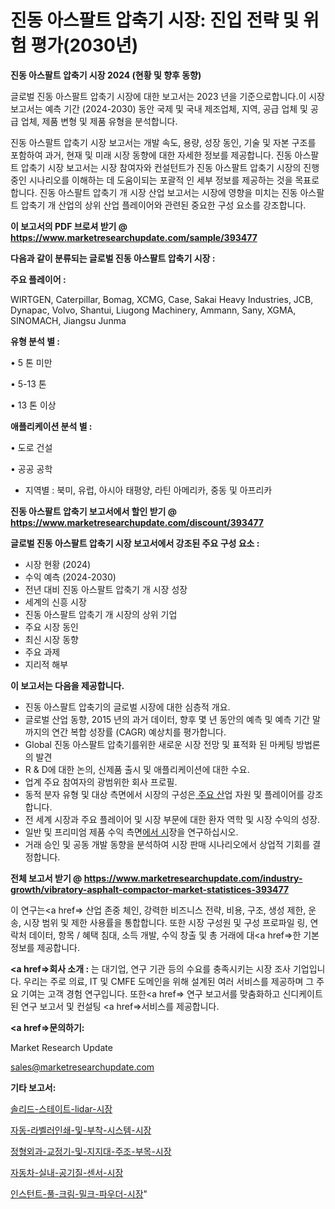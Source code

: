 # 진동 아스팔트 압축기 시장: 진입 전략 및 위험 평가(2030년)

<strong>진동 아스팔트 압축기 시장 2024 (현황 및 향후 동향)</strong>

글로벌 진동 아스팔트 압축기 시장에 대한 보고서는 2023 년을 기준으로합니다.이 시장 보고서는 예측 기간 (2024-2030) 동안 국제 및 국내 제조업체, 지역, 공급 업체 및 공급 업체, 제품 변형 및 제품 유형을 분석합니다.

진동 아스팔트 압축기 시장 보고서는 개발 속도, 용량, 성장 동인, 기술 및 자본 구조를 포함하여 과거, 현재 및 미래 시장 동향에 대한 자세한 정보를 제공합니다. 진동 아스팔트 압축기 시장 보고서는 시장 참여자와 컨설턴트가 진동 아스팔트 압축기 시장의 진행중인 시나리오를 이해하는 데 도움이되는 포괄적 인 세부 정보를 제공하는 것을 목표로합니다. 진동 아스팔트 압축기 개 시장 산업 보고서는 시장에 영향을 미치는 진동 아스팔트 압축기 개 산업의 상위 산업 플레이어와 관련된 중요한 구성 요소를 강조합니다.



<strong>이 보고서의 PDF 브로셔 받기 @ <a href=https://www.marketresearchupdate.com/sample/393477>https://www.marketresearchupdate.com/sample/393477</a></strong>



<strong>다음과 같이 분류되는 글로벌 진동 아스팔트 압축기 시장 :</strong>



<strong>주요 플레이어 :</strong>

WIRTGEN, Caterpillar, Bomag, XCMG, Case, Sakai Heavy Industries, JCB, Dynapac, Volvo, Shantui, Liugong Machinery, Ammann, Sany, XGMA, SINOMACH, Jiangsu Junma



<strong>유형 분석 별 :</strong>

• 5 톤 미만

• 5-13 톤

• 13 톤 이상



<strong>애플리케이션 분석 별 :</strong>

• 도로 건설

• 공공 공학

<ul>
  <li>지역별 : 북미, 유럽, 아시아 태평양, 라틴 아메리카, 중동 및 아프리카</li>
</ul>


<strong>진동 아스팔트 압축기 보고서에서 할인 받기 @ <a href=https://www.marketresearchupdate.com/discount/393477>https://www.marketresearchupdate.com/discount/393477</a></strong>



<strong>글로벌 진동 아스팔트 압축기 시장 보고서에서 강조된 주요 구성 요소 :</strong>
<ul>
  <li>시장 현황 (2024)</li>
  <li>수익 예측 (2024-2030)</li>
  <li>전년 대비 진동 아스팔트 압축기 개 시장 성장</li>
  <li>세계의 신흥 시장</li>
  <li>진동 아스팔트 압축기 개 시장의 상위 기업</li>
  <li>주요 시장 동인</li>
  <li>최신 시장 동향</li>
  <li>주요 과제</li>
  <li>지리적 해부</li>
</ul>


<strong>이 보고서는 다음을 제공합니다.</strong>
<ul>
  <li>진동 아스팔트 압축기의 글로벌 시장에 대한 심층적 개요.</li>
  <li>글로벌 산업 동향, 2015 년의 과거 데이터, 향후 몇 년 동안의 예측 및 예측 기간 말까지의 연간 복합 성장률 (CAGR) 예상치를 평가합니다.</li>
  <li>Global 진동 아스팔트 압축기를위한 새로운 시장 전망 및 표적화 된 마케팅 방법론의 발견</li>
  <li>R &amp; D에 대한 논의, 신제품 출시 및 애플리케이션에 대한 수요.</li>
  <li>업계 주요 참여자의 광범위한 회사 프로필.</li>
  <li>동적 분자 유형 및 대상 측면에서 시장의 구성은<a href=> 주요 산</a>업 자원 및 플레이어를 강조합니다.</li>
  <li>전 세계 시장과 주요 플레이어 및 시장 부문에 대한 환자 역학 및 시장 수익의 성장.</li>
  <li>일반 및 프리미엄 제품 수익 측면<a href=>에서 시</a>장을 연구하십시오.</li>
  <li>거래 승인 및 공동 개발 동향을 분석하여 시장 판매 시나리오에서 상업적 기회를 결정합니다.</li>
</ul>



<strong>전체 보고서 받기 @ <a href=https://www.marketresearchupdate.com/industry-growth/vibratory-asphalt-compactor-market-statistices-393477>https://www.marketresearchupdate.com/industry-growth/vibratory-asphalt-compactor-market-statistices-393477</a></strong>

이 연구는<a href=> 산업 존중</a> 체인, 강력한 비즈니스 전략, 비용, 구조, 생성 제한, 운송, 시장 범위 및 제한 사용률을 통합합니다. 또한 시장 구성원 및 구성 프로파일 링, 연락처 데이터, 항목 / 혜택 침대, 소득 개발, 수익 창출 및 총 거래에 대<a href=>한 기본 </a>정보를 제공합니다.



<strong><a href=>회사 소</a>개 :</strong>
는 대기업, 연구 기관 등의 수요를 충족시키는 시장 조사 기업입니다. 우리는 주로 의료, IT 및 CMFE 도메인을 위해 설계된 여러 서비스를 제공하며 그 주요 기여는 고객 경험 연구입니다. 또한<a href=> 연구 보</a>고서를 맞춤화하고 신디케이트 된 연구 보고서 및 컨설팅 <a href=>서비스</a>를 제공합니다.



<strong><a href=>문의하기:</a></strong>

Market Research Update

sales@marketresearchupdate.com



<strong>기타 보고서:</strong>

<a href=https://www.linkedin.com/pulse/솔리드-스테이트-lidar-시장-세분화-연구-및-목표-고객2029년/>솔리드-스테이트-lidar-시장</a>

<a href=https://www.linkedin.com/pulse/자동-라벨러인쇄-및-부착-시스템-시장-경쟁-분석-성장-잠재력-2029-wnbtf/>자동-라벨러인쇄-및-부착-시스템-시장</a>

<a href=https://www.linkedin.com/pulse/정형외과-교정기-및-지지대-주조-부목-시장-진입-전략-위험-평가2029년-eoygf/>정형외과-교정기-및-지지대-주조-부목-시장</a>

<a href=https://www.linkedin.com/pulse/자동차-실내-공기질-센서-시장-규모-및-성장-2023-survey-savvy-insights-360-analysis-a43sf/>자동차-실내-공기질-센서-시장</a>

<a href=https://www.linkedin.com/pulse/인스턴트-풀-크림-밀크-파우더-시장-경쟁-분석-및-성장-잠재력-2029-bnwbf/>인스턴트-풀-크림-밀크-파우더-시장</a>"

